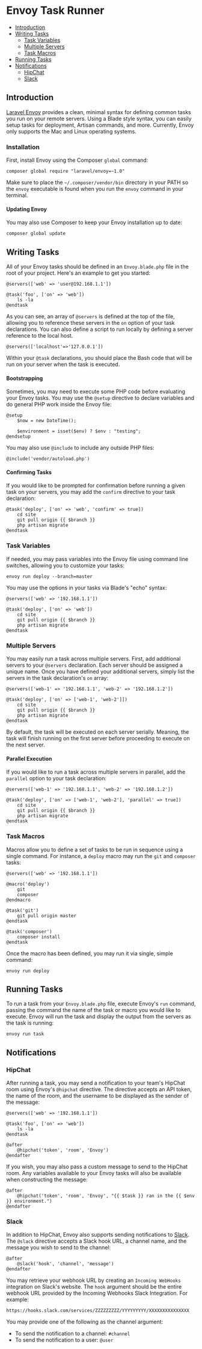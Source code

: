 # Envoy Task Runner

- [Introduction](#introduction)
- [Writing Tasks](#writing-tasks)
    - [Task Variables](#task-variables)
    - [Multiple Servers](#envoy-multiple-servers)
    - [Task Macros](#envoy-task-macros)
- [Running Tasks](#envoy-running-tasks)
- [Notifications](#envoy-notifications)
    - [HipChat](#hipchat)
    - [Slack](#slack)

<a name="introduction"></a>
## Introduction

[Laravel Envoy](https://github.com/laravel/envoy) provides a clean, minimal syntax for defining common tasks you run on your remote servers. Using a Blade style syntax, you can easily setup tasks for deployment, Artisan commands, and more. Currently, Envoy only supports the Mac and Linux operating systems.

<a name="envoy-installation"></a>
### Installation

First, install Envoy using the Composer `global` command:

    composer global require "laravel/envoy=~1.0"

Make sure to place the `~/.composer/vendor/bin` directory in your PATH so the `envoy` executable is found when you run the `envoy` command in your terminal.

#### Updating Envoy

You may also use Composer to keep your Envoy installation up to date:

    composer global update

<a name="writing-tasks"></a>
## Writing Tasks

All of your Envoy tasks should be defined in an `Envoy.blade.php` file in the root of your project. Here's an example to get you started:

    @servers(['web' => 'user@192.168.1.1'])

    @task('foo', ['on' => 'web'])
        ls -la
    @endtask

As you can see, an array of `@servers` is defined at the top of the file, allowing you to reference these servers in the `on` option of your task declarations. You can also define a script to run locally by defining a server reference to the local host.

`@servers(['localhost'=>'127.0.0.1'])`

Within your `@task` declarations, you should place the Bash code that will be run on your server when the task is executed.

#### Bootstrapping

Sometimes, you may need to execute some PHP code before evaluating your Envoy tasks. You may use the ```@setup``` directive to declare variables and do general PHP work inside the Envoy file:

    @setup
        $now = new DateTime();

        $environment = isset($env) ? $env : "testing";
    @endsetup

You may also use ```@include``` to include any outside PHP files:

    @include('vendor/autoload.php')

#### Confirming Tasks

If you would like to be prompted for confirmation before running a given task on your servers, you may add the `confirm` directive to your task declaration:

    @task('deploy', ['on' => 'web', 'confirm' => true])
        cd site
        git pull origin {{ $branch }}
        php artisan migrate
    @endtask

<a name="task-variables"></a>
### Task Variables

If needed, you may pass variables into the Envoy file using command line switches, allowing you to customize your tasks:

    envoy run deploy --branch=master

You may use the options in your tasks via Blade's "echo" syntax:

    @servers(['web' => '192.168.1.1'])

    @task('deploy', ['on' => 'web'])
        cd site
        git pull origin {{ $branch }}
        php artisan migrate
    @endtask

<a name="envoy-multiple-servers"></a>
### Multiple Servers

You may easily run a task across multiple servers. First, add additional servers to your `@servers` declaration. Each server should be assigned a unique name. Once you have defined your additional servers, simply list the servers in the task declaration's `on` array:

    @servers(['web-1' => '192.168.1.1', 'web-2' => '192.168.1.2'])

    @task('deploy', ['on' => ['web-1', 'web-2']])
        cd site
        git pull origin {{ $branch }}
        php artisan migrate
    @endtask

By default, the task will be executed on each server serially. Meaning, the task will finish running on the first server before proceeding to execute on the next server.

#### Parallel Execution

If you would like to run a task across multiple servers in parallel, add the `parallel` option to your task declaration:

    @servers(['web-1' => '192.168.1.1', 'web-2' => '192.168.1.2'])

    @task('deploy', ['on' => ['web-1', 'web-2'], 'parallel' => true])
        cd site
        git pull origin {{ $branch }}
        php artisan migrate
    @endtask

<a name="envoy-task-macros"></a>
### Task Macros

Macros allow you to define a set of tasks to be run in sequence using a single command. For instance, a `deploy` macro may run the `git` and `composer` tasks:

    @servers(['web' => '192.168.1.1'])

    @macro('deploy')
        git
        composer
    @endmacro

    @task('git')
        git pull origin master
    @endtask

    @task('composer')
        composer install
    @endtask

Once the macro has been defined, you may run it via single, simple command:

    envoy run deploy

<a name="envoy-running-tasks"></a>
## Running Tasks

To run a task from your `Envoy.blade.php` file, execute Envoy's `run` command, passing the command the name of the task or macro you would like to execute. Envoy will run the task and display the output from the servers as the task is running:

    envoy run task

<a name="envoy-notifications"></a>
<a name="envoy-hipchat-notifications"></a>
## Notifications

<a name="hipchat"></a>
### HipChat

After running a task, you may send a notification to your team's HipChat room using Envoy's `@hipchat` directive. The directive accepts an API token, the name of the room, and the username to be displayed as the sender of the message:

    @servers(['web' => '192.168.1.1'])

    @task('foo', ['on' => 'web'])
        ls -la
    @endtask

    @after
        @hipchat('token', 'room', 'Envoy')
    @endafter

If you wish, you may also pass a custom message to send to the HipChat room. Any variables available to your Envoy tasks will also be available when constructing the message:

    @after
        @hipchat('token', 'room', 'Envoy', "{{ $task }} ran in the {{ $env }} environment.")
    @endafter

<a name="slack"></a>
### Slack

In addition to HipChat, Envoy also supports sending notifications to [Slack](https://slack.com). The `@slack` directive accepts a Slack hook URL, a channel name, and the message you wish to send to the channel:

    @after
        @slack('hook', 'channel', 'message')
    @endafter

You may retrieve your webhook URL by creating an `Incoming WebHooks` integration on Slack's website. The `hook` argument should be the entire webhook URL provided by the Incoming Webhooks Slack Integration. For example:

    https://hooks.slack.com/services/ZZZZZZZZZ/YYYYYYYYY/XXXXXXXXXXXXXXX

You may provide one of the following as the channel argument:

- To send the notification to a channel: `#channel`
- To send the notification to a user: `@user`

